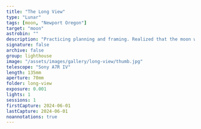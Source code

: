 ```yaml
---
title: "The Long View"
type: "Lunar"
tags: [moon, "Newport Oregon"]
target: "moon"
astrobin: ""
description: "Practicing planning and framing. Realized that the moon would be close to the Yaquina Head Lighthouse. Learning how distance plays into the apparent size of the moon. It's definitely larger here than I am used to."
signature: false
archive: false
group: lighthouse
image: "/assets/images/gallery/long-view/thumb.jpg"
telescope: "Sony A7R IV"
length: 135mm
aperture: 70mm
folder: long-view
exposure: 0.001
lights: 1
sessions: 1
firstCapture: 2024-06-01
lastCapture: 2024-06-01
noannotations: true
---
```

